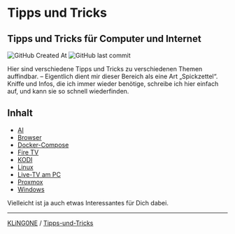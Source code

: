 # Tipps und Tricks  
Tipps und Tricks für Computer und Internet
---

![GitHub Created At](https://img.shields.io/github/created-at/KLiNG0NE/Tipps-und-Tricks) ![GitHub last commit](https://img.shields.io/github/last-commit/KLiNG0NE/Tipps-und-Tricks)

Hier sind verschiedene Tipps und Tricks zu verschiedenen Themen auffindbar. – Eigentlich dient mir dieser Bereich als eine Art „Spickzettel“. Kniffe und Infos, die ich immer wieder benötige, schreibe ich hier einfach auf, und kann sie so schnell wiederfinden.

## Inhalt

* [AI](AI)
* [Browser](Browser)
* [Docker-Compose](Docker-Compose)
* [Fire TV](Fire-TV)
* [KODI](KODI)
* [Linux](Linux)
* [Live-TV am PC](Live-TV-am-PC)
* [Proxmox](Proxmox)
* [Windows](Windows)

Vielleicht ist ja auch etwas Interessantes für Dich dabei.

---

[KLiNG0NE](https://github.com/KLiNG0NE/) / [Tipps-und-Tricks](https://github.com/KLiNG0NE/Tipps-und-Tricks)
